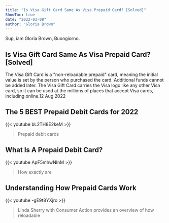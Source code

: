 ```yaml
---
title: "Is Visa Gift Card Same As Visa Prepaid Card? [Solved]"
ShowToc: true 
date: "2022-03-08"
author: "Gloria Brown" 
---
```


Sup, iam Gloria Brown, Buongiorno.
## Is Visa Gift Card Same As Visa Prepaid Card? [Solved]
The Visa Gift Card is a "non-reloadable prepaid" card, meaning the initial value is set by the person who purchased the card. Additional funds cannot be added later. The Visa Gift Card carries the Visa logo like any other Visa card, so it can be used at the millions of places that accept Visa cards, including online.12 Aug 2022

## The 5 BEST Prepaid Debit Cards for 2022
{{< youtube bL2TH8E2keM >}}
>Prepaid debit cards

## What Is A Prepaid Debit Card?
{{< youtube ApF5mhwNInM >}}
>How exactly are 

## Understanding How Prepaid Cards Work
{{< youtube -gE9t8YXjro >}}
>Linda Sherry with Consumer Action provides an overview of how reloadable 

